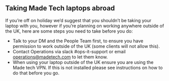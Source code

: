## Taking Made Tech laptops abroad

If you’re off on holiday we’d suggest that you shouldn’t be taking your laptop with you, however if you’re planning on working anywhere outside of the UK, here are some steps you need to take before you do: 

- Talk to your DM and the People Team first, to ensure you have permission to work outside of the UK (some clients will not allow this).
- Contact Operations via slack #ops-it-support or email [operations@madetech.com](mailto:operations@madetech.com) to let them know. 
- When using your laptop outside of the UK ensure you are using the Made tech VPN. If this is not installed please see instructions on how to do that before you go.
